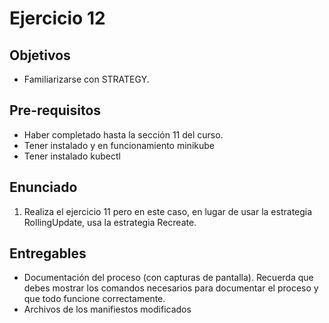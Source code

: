 # Ejercicio 12

## Objetivos 

- Familiarizarse con  STRATEGY.

## Pre-requisitos
- Haber completado hasta la sección 11 del curso.
- Tener instalado y en funcionamiento minikube
- Tener instalado kubectl

## Enunciado
1. Realiza el ejercicio 11 pero en este caso, en lugar de usar la estrategia RollingUpdate, usa la estrategia Recreate.



## Entregables

- Documentación del proceso (con capturas de pantalla). Recuerda que debes mostrar los comandos necesarios para documentar el proceso y que todo funcione correctamente.
- Archivos de los manifiestos modificados